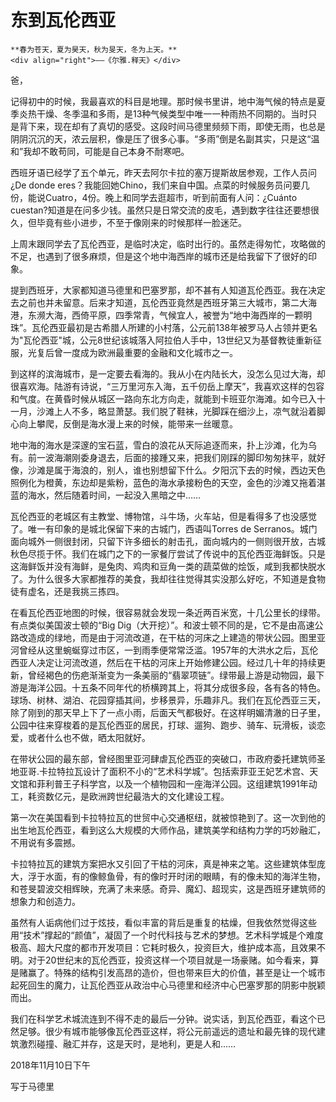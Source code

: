# 东到瓦伦西亚

```
**春为苍天，夏为昊天，秋为旻天，冬为上天。**
<div align="right">——《尔雅.释天》</div>
```

爸， 

记得初中的时候，我最喜欢的科目是地理。那时候书里讲，地中海气候的特点是夏季炎热干燥、冬季温和多雨，是13种气候类型中唯一一种雨热不同期的。当时只是背下来，现在却有了真切的感受。这段时间马德里频频下雨，即使无雨，也总是阴阴沉沉的天，浓云层积，像是压了很多心事。“多雨”倒是名副其实，只是这“温和”我却不敢苟同，可能是自己本身不耐寒吧。

西班牙语已经学了五个单元，昨天去阿尔卡拉的塞万提斯故居参观，工作人员问¿De donde eres？我能回她Chino，我们来自中国。点菜的时候服务员问要几份，能说Cuatro，4份。晚上和同学去逛超市，听到前面有人问：¿Cuánto cuestan?知道是在问多少钱。虽然只是日常交流的皮毛，遇到数字往往还要想很久，但毕竟有些小进步，不至于像刚来的时候那样一脸迷茫。

上周末跟同学去了瓦伦西亚，是临时决定，临时出行的。虽然走得匆忙，攻略做的不足，也遇到了很多麻烦，但是这个地中海西岸的城市还是给我留下了很好的印象。

提到西班牙，大家都知道马德里和巴塞罗那，却不甚有人知道瓦伦西亚。我在决定去之前也并未留意。后来才知道，瓦伦西亚竟然是西班牙第三大城市，第二大海港，东濒大海，西倚平原，四季常青，气候宜人，被誉为“地中海西岸的一颗明珠”。瓦伦西亚最初是古希腊人所建的小村落，公元前138年被罗马人占领并更名为"瓦伦西亚"城，公元8世纪该城落入阿拉伯人手中，13世纪又为基督教徒重新征服，光复后曾一度成为欧洲最重要的金融和文化城市之一。

到这样的滨海城市，是一定要去看海的。我从小在内陆长大，没怎么见过大海，却很喜欢海。陆游有诗说，“三万里河东入海，五千仞岳上摩天”，我喜欢这样的包容和气度。在黄昏时候从城区一路向东北方向走，就能到卡班亚尔海滩。如今已入十一月，沙滩上人不多，略显萧瑟。我们脱了鞋袜，光脚踩在细沙上，凉气就沿着脚心向上攀爬，反倒是海水漫上来的时候，能带来一丝暖意。

地中海的海水是深邃的宝石蓝，雪白的浪花从天际追逐而来，扑上沙滩，化为乌有。前一波海潮刚委身退去，后面的接踵又来，把我们刚踩的脚印匆匆抹平，就好像，沙滩是属于海浪的，别人，谁也别想留下什么。夕阳沉下去的时候，西边天色照例化为橙黄，东边却是紫粉，蓝色的海水承接粉色的天空，金色的沙滩又拖着湛蓝的海水，然后随着时间，一起没入黑暗之中……

瓦伦西亚的老城区有主教堂、博物馆，斗牛场，火车站，但是看得多了也没感觉了。唯一有印象的是城北保留下来的古城门，西语叫Torres de Serranos。城门面向城外一侧很封闭，只留下许多细长的射击孔，面向城内的一侧则很开放，古城秋色尽揽于怀。我们在城门之下的一家餐厅尝试了传说中的瓦伦西亚海鲜饭。只是这海鲜饭并没有海鲜，是兔肉、鸡肉和豆角一类的蔬菜做的烩饭，咸到我都快脱水了。为什么很多大家都推荐的美食，我却往往觉得其实没那么好吃，不知道是食物徒有虚名，还是我挑三拣四。

在看瓦伦西亚地图的时候，很容易就会发现一条近两百米宽，十几公里长的绿带。有点类似美国波士顿的“Big Dig（大开挖）”。和波士顿不同的是，它不是由高速公路改造成的绿地，而是由于河流改道，在干枯的河床之上建造的带状公园。图里亚河曾经从这里蜿蜒穿过市区，一到雨季便常常泛滥。1957年的大洪水之后，瓦伦西亚人决定让河流改道，然后在干枯的河床上开始修建公园。经过几十年的持续更新，曾经褐色的伤疤渐渐变为一条美丽的“翡翠项链”。绿带最上游是动物园，最下游是海洋公园。十五条不同年代的桥横跨其上，将其分成很多段，各有各的特色。球场、树林、湖泊、花园穿插其间，步移景异，乐趣非凡。我们在瓦伦西亚三天，除了刚到的那天早上下了一点小雨，后面天气都极好。在这样明媚清澈的日子里，公园中往来穿梭着的是瓦伦西亚的居民，打球、遛狗、跑步、骑车、玩滑板，谈恋爱，或者什么也不做，晒太阳就好。

在带状公园的最东部，曾经图里亚河肆虐瓦伦西亚的突破口，市政府委托建筑师圣地亚哥.卡拉特拉瓦设计了面积不小的“艺术科学城”。包括索菲亚王妃艺术宫、天文馆和菲利普王子科学宫，以及一个植物园和一座海洋公园。这组建筑1991年动工，耗资数亿元，是欧洲跨世纪最浩大的文化建设工程。

第一次在美国看到卡拉特拉瓦的世贸中心交通枢纽，就被惊艳到了。这一次到他的出生地瓦伦西亚，看到这么大规模的大师作品，建筑美学和结构力学的巧妙融汇，不用说有多震撼。

卡拉特拉瓦的建筑方案把水又引回了干枯的河床，真是神来之笔。这些建筑体型庞大，浮于水面，有的像鲸鱼骨，有的像时开时闭的眼睛，有的像未知的海洋生物，和苍旻碧波交相辉映，充满了未来感。奇异、魔幻、超现实，这是西班牙建筑师的想象力和创造力。

虽然有人诟病他们过于炫技，看似丰富的背后是重复的枯燥，但我依然觉得这些用“技术”撑起的“颜值”，凝固了一个时代科技与艺术的梦想。艺术科学城是个难度极高、超大尺度的都市开发项目：它耗时极久，投资巨大，维护成本高，且效果不明。对于20世纪末的瓦伦西亚，投资这样一个项目就是一场豪赌。如今看来，算是赌赢了。特殊的结构引发高昂的造价，但也带来巨大的价值，甚至是让一个城市起死回生的魔力，让瓦伦西亚从政治中心马德里和经济中心巴塞罗那的阴影中脱颖而出。

我们在科学艺术城流连到不得不走的最后一分钟。说实话，到瓦伦西亚，看这个已然足够。很少有城市能够像瓦伦西亚这样，将公元前遥远的遗址和最先锋的现代建筑激烈碰撞、融汇并存，这是天时，是地利，更是人和……
 

2018年11月10日下午

写于马德里